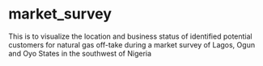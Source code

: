 # market_survey
This is to visualize the location and business status of identified potential customers for natural gas off-take during a market survey of Lagos, Ogun and Oyo States in the southwest of Nigeria

